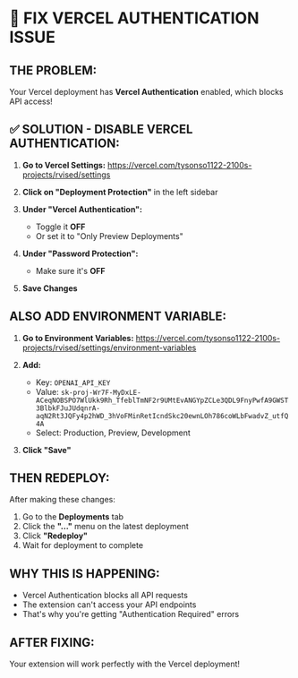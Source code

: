 # 🔧 FIX VERCEL AUTHENTICATION ISSUE

## THE PROBLEM:
Your Vercel deployment has **Vercel Authentication** enabled, which blocks API access!

## ✅ SOLUTION - DISABLE VERCEL AUTHENTICATION:

1. **Go to Vercel Settings:**
   https://vercel.com/tysonso1122-2100s-projects/rvised/settings

2. **Click on "Deployment Protection"** in the left sidebar

3. **Under "Vercel Authentication":**
   - Toggle it **OFF**
   - Or set it to "Only Preview Deployments"

4. **Under "Password Protection":**
   - Make sure it's **OFF**

5. **Save Changes**

## ALSO ADD ENVIRONMENT VARIABLE:

1. **Go to Environment Variables:**
   https://vercel.com/tysonso1122-2100s-projects/rvised/settings/environment-variables

2. **Add:**
   - Key: `OPENAI_API_KEY`
   - Value: `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`
   - Select: Production, Preview, Development

3. **Click "Save"**

## THEN REDEPLOY:

After making these changes:
1. Go to the **Deployments** tab
2. Click the **"..."** menu on the latest deployment
3. Click **"Redeploy"**
4. Wait for deployment to complete

## WHY THIS IS HAPPENING:
- Vercel Authentication blocks all API requests
- The extension can't access your API endpoints
- That's why you're getting "Authentication Required" errors

## AFTER FIXING:
Your extension will work perfectly with the Vercel deployment!